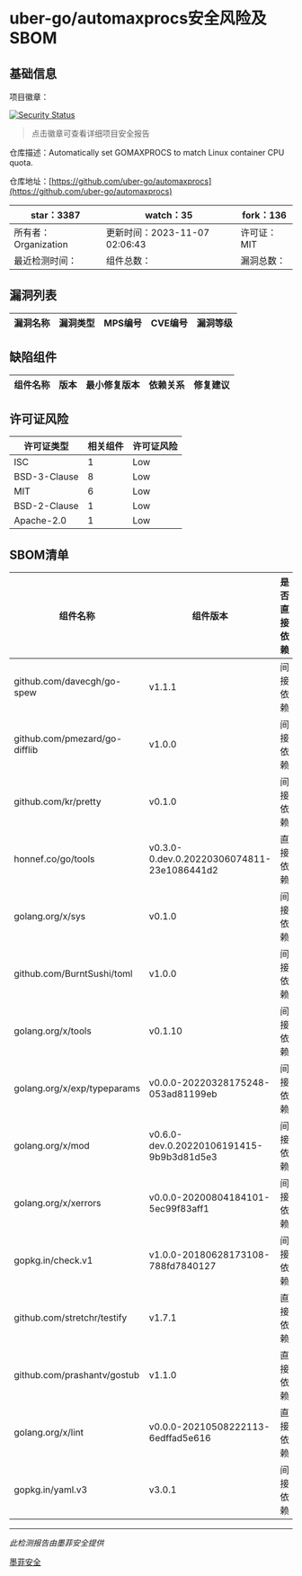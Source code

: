 # uber-go/automaxprocs安全风险及SBOM

## 基础信息

项目徽章：

[![Security Status](https://www.murphysec.com/platform3/v31/badge/1722681591803252736.svg)](https://www.murphysec.com/console/report/1722681591513845760/1722681591803252736)

> 点击徽章可查看详细项目安全报告

仓库描述：Automatically set GOMAXPROCS to match Linux container CPU quota.

仓库地址：[https://github.com/uber-go/automaxprocs](https://github.com/uber-go/automaxprocs)

| star：3387 | watch：35 | fork：136 |
| ----------- | -------------- | ------------ |
| 所有者：Organization | 更新时间：2023-11-07 02:06:43 | 许可证：MIT |
| 最近检测时间： | 组件总数： | 漏洞总数： |




## 漏洞列表

| 漏洞名称 | 漏洞类型 | MPS编号 | CVE编号 | 漏洞等级 |
| ------- | ------ | ------- | ------ | ----- |





## 缺陷组件

| 组件名称 | 版本 | 最小修复版本 | 依赖关系 | 修复建议 |
| -------- | ---- | ------------ | -------- | -------- |





## 许可证风险

| 许可证类型 | 相关组件 | 许可证风险 |
| ---------- | -------- | ---------- |
|ISC|1|Low|
|BSD-3-Clause|8|Low|
|MIT|6|Low|
|BSD-2-Clause|1|Low|
|Apache-2.0|1|Low|




## SBOM清单

| 组件名称 | 组件版本 | 是否直接依赖 | 仓库 |
| -------- | -------- | ------------ | ---- |
|github.com/davecgh/go-spew|v1.1.1|间接依赖|go|
|github.com/pmezard/go-difflib|v1.0.0|间接依赖|go|
|github.com/kr/pretty|v0.1.0|间接依赖|go|
|honnef.co/go/tools|v0.3.0-0.dev.0.20220306074811-23e1086441d2|直接依赖|go|
|golang.org/x/sys|v0.1.0|间接依赖|go|
|github.com/BurntSushi/toml|v1.0.0|间接依赖|go|
|golang.org/x/tools|v0.1.10|间接依赖|go|
|golang.org/x/exp/typeparams|v0.0.0-20220328175248-053ad81199eb|间接依赖|go|
|golang.org/x/mod|v0.6.0-dev.0.20220106191415-9b9b3d81d5e3|间接依赖|go|
|golang.org/x/xerrors|v0.0.0-20200804184101-5ec99f83aff1|间接依赖|go|
|gopkg.in/check.v1|v1.0.0-20180628173108-788fd7840127|间接依赖|go|
|github.com/stretchr/testify|v1.7.1|直接依赖|go|
|github.com/prashantv/gostub|v1.1.0|直接依赖|go|
|golang.org/x/lint|v0.0.0-20210508222113-6edffad5e616|直接依赖|go|
|gopkg.in/yaml.v3|v3.0.1|间接依赖|go|


------

*此检测报告由墨菲安全提供*

[墨菲安全](www.murphysec.com)